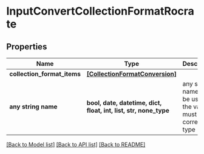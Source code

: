 # InputConvertCollectionFormatRocrate


## Properties
Name | Type | Description | Notes
------------ | ------------- | ------------- | -------------
**collection_format_items** | [**[CollectionFormatConversion]**](CollectionFormatConversion.md) |  | 
**any string name** | **bool, date, datetime, dict, float, int, list, str, none_type** | any string name can be used but the value must be the correct type | [optional]

[[Back to Model list]](../README.md#documentation-for-models) [[Back to API list]](../README.md#documentation-for-api-endpoints) [[Back to README]](../README.md)


